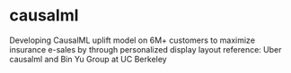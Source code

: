 # causalml
Developing CausalML uplift model on 6M+ customers to maximize insurance e-sales by through personalized display layout
reference: Uber causalml and Bin Yu Group at UC Berkeley

